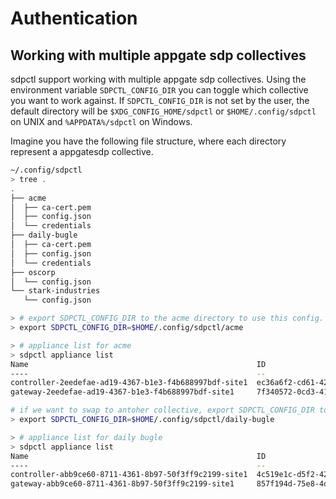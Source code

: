 # Authentication



## Working with multiple appgate sdp collectives

sdpctl support working with multiple appgate sdp collectives. Using the environment variable `SDPCTL_CONFIG_DIR` you can toggle which collective you want
to work against. If `SDPCTL_CONFIG_DIR` is not set by the user, the default directory will be `$XDG_CONFIG_HOME/sdpctl` or `$HOME/.config/sdpctl` on UNIX and `%APPDATA%/sdpctl` on Windows.

Imagine you have the following file structure, where each directory represent a appgatesdp collective.


```bash
~/.config/sdpctl
> tree .
.
├── acme
│  ├── ca-cert.pem
│  ├── config.json
│  └── credentials
├── daily-bugle
│  ├── ca-cert.pem
│  ├── config.json
│  └── credentials
├── oscorp
│  └── config.json
└── stark-industries
   └── config.json

```


```bash
> # export SDPCTL_CONFIG_DIR to the acme directory to use this config.
> export SDPCTL_CONFIG_DIR=$HOME/.config/sdpctl/acme
```

```bash
> # appliance list for acme
> sdpctl appliance list
Name                                                   ID                                    Hostname                 Site          Activated
----                                                   --                                    --------                 ----          ---------
controller-2eedefae-ad19-4367-b1e3-f4b688997bdf-site1  ec36a6f2-cd61-42a4-8791-d0bfd3a460bb  envy-10-97-180-2.devops  Default Site  true
gateway-2eedefae-ad19-4367-b1e3-f4b688997bdf-site1     7f340572-0cd3-416b-7755-9f5c4e546391  envy-10-97-180-3.devops  Default Site  true
```


```bash
# if we want to swap to antoher collective, export SDPCTL_CONFIG_DIR to another config directory.
> export SDPCTL_CONFIG_DIR=$HOME/.config/sdpctl/daily-bugle
```

```bash
> # appliance list for daily bugle
> sdpctl appliance list
Name                                                   ID                                    Hostname                                    Site          Activated
----                                                   --                                    --------                                    ----          ---------
controller-abb9ce60-8711-4361-8b97-50f3ff9c2199-site1  4c519e1c-d5f2-4241-97d5-1ae8219175d1  ec2-3-86-111-140.compute-1.amazonaws.com    Default Site  true
gateway-abb9ce60-8711-4361-8b97-50f3ff9c2199-site1     857f194d-75e8-4d3b-68b1-5897dce4fb18  ec2-54-175-105-232.compute-1.amazonaws.com  Default Site  true

```
